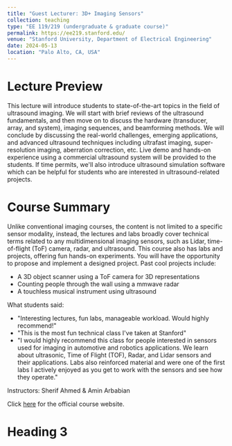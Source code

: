 ```yaml
---
title: "Guest Lecturer: 3D+ Imaging Sensors"
collection: teaching
type: "EE 119/219 (undergraduate & graduate course)"
permalink: https://ee219.stanford.edu/
venue: "Stanford University, Department of Electrical Engineering"
date: 2024-05-13
location: "Palo Alto, CA, USA"
---
```



Lecture Preview
======
This lecture will introduce students to state-of-the-art topics in the field of ultrasound imaging. We will start with brief reviews of the ultrasound fundamentals, and then move on to discuss the hardware (transducer, array, and system), imaging sequences, and beamforming methods. We will conclude by discussing the real-world challenges, emerging applications, and advanced ultrasound techniques including ultrafast imaging, super-resolution imaging, aberration correction, etc. Live demo and hands-on experience using a commercial ultrasound system will be provided to the students. If time permits, we'll also introduce ultrasound simulation software which can be helpful for students who are interested in ultrasound-related projects.


Course Summary
======

Unlike conventional imaging courses, the content is not limited to a specific sensor modality, instead, the lectures and labs broadly cover technical terms related to any multidimensional imaging sensors, such as Lidar, time-of-flight (ToF) camera, radar, and ultrasound. This course also has labs and projects, offering fun hands-on experiments. You will have the opportunity to propose and implement a designed project. Past cool projects include:

* A 3D object scanner using a ToF camera for 3D representations
* Counting people through the wall using a mmwave radar
* A touchless musical instrument using ultrasound

What students said:

* "Interesting lectures, fun labs, manageable workload. Would highly recommend!"
* "This is the most fun technical class I've taken at Stanford"
* "I would highly recommend this class for people interested in sensors used for imaging in automotive and robotics applications. We learn about ultrasonic, Time of Flight (TOF), Radar, and Lidar sensors and their applications. Labs also reinforced material and were one of the first labs I actively enjoyed as you get to work with the sensors and see how they operate."

Instructors: Sherif Ahmed & Amin Arbabian

Click [here](https://ee219.stanford.edu/) for the official course website.

Heading 3
======
